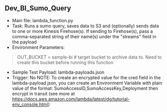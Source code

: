  Dev_BI_Sumo_Query
 ---------------------------------------------------------------- 
+ Main file:  lambda_function.py
+ Task: Runs a sumo query, saves data to S3 and (optionally) sends data to one or more  Kinesis Firehose(s). If sending to Firehose(s), pass a comma-separated string of their name(s) under the "streams" field in the payload
+ Environment Parameters: 
>
>    OUT_BUCKET  = sample-bi # target bucket to archive data to. Need to create this bucket before running this function
>
+ Sample Test Payload: lambda-payloads.json 
+ Trigger: No 
NOTE: To create an encrypted value for the cred field in the lambda-payload.json, you can create an Environment Variable with plain value of the format: SumoAccessID,SumoAccessKey,Deployment then encrypt in transit (see more at https://docs.aws.amazon.com/lambda/latest/dg/tutorial-env_console.html) 


